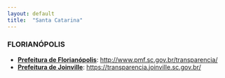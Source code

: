 ```yaml
---
layout: default
title:  "Santa Catarina"
---
```


### FLORIANÓPOLIS

-   **[Prefeitura de Florianópolis](http://www.pmf.sc.gov.br/transparencia/)**: http://www.pmf.sc.gov.br/transparencia/
-   **[Prefeitura de Joinville](https://transparencia.joinville.sc.gov.br/)**: https://transparencia.joinville.sc.gov.br/
